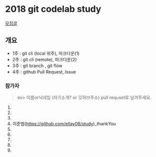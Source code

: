 # 2018 git codelab study

[모집글](./wanted.md)

## 개요

- 1주 : git cli (local 위주), 마크다운(1)
- 2주 : git cli (remote), 마크다운(2)
- 3주 : git branch , git flow
- 4주 : github Pull Request, Issue

### 참가자
> ex> 이름or닉네임 (자기소개? or 깃허브주소) pull requset로 남겨주세요.

1.
2.
3.
4. 이준범(https://github.com/ellay06/study)_thankYou
5.
6.
7.
8.
9.
